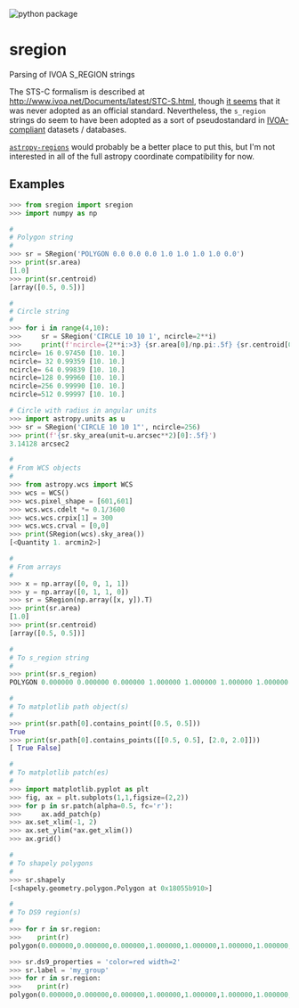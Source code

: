 ![python package](https://github.com/gbrammer/sregion/actions/workflows/python-package.yml/badge.svg)

# sregion
Parsing of IVOA S_REGION strings

The STS-C formalism is described at http://www.ivoa.net/Documents/latest/STC-S.html, though [it seems](https://github.com/astropy/regions/issues/21) that it was never adopted as an official standard.  Nevertheless, the `s_region` strings do seem to have been adopted as a sort of pseudostandard in [IVOA-compliant](https://wiki.ivoa.net/twiki/bin/view/IVOA/DCPToolsFITS) datasets / databases.

[`astropy-regions`](https://github.com/astropy/regions) would probably be a better place to put this, but I'm not interested in all of the full astropy coordinate compatibility for now.

## Examples

```python
>>> from sregion import sregion
>>> import numpy as np

#
# Polygon string
#
>>> sr = SRegion('POLYGON 0.0 0.0 0.0 1.0 1.0 1.0 1.0 0.0')
>>> print(sr.area)
[1.0]
>>> print(sr.centroid)
[array([0.5, 0.5])]

#
# Circle string
#
>>> for i in range(4,10):
>>>     sr = SRegion('CIRCLE 10 10 1', ncircle=2**i)
>>>     print(f'ncircle={2**i:>3} {sr.area[0]/np.pi:.5f} {sr.centroid[0]}')
ncircle= 16 0.97450 [10. 10.]
ncircle= 32 0.99359 [10. 10.]
ncircle= 64 0.99839 [10. 10.]
ncircle=128 0.99960 [10. 10.]
ncircle=256 0.99990 [10. 10.]
ncircle=512 0.99997 [10. 10.]

# Circle with radius in angular units
>>> import astropy.units as u
>>> sr = SRegion('CIRCLE 10 10 1"', ncircle=256)
>>> print(f'{sr.sky_area(unit=u.arcsec**2)[0]:.5f}')
3.14128 arcsec2

#
# From WCS objects
#
>>> from astropy.wcs import WCS
>>> wcs = WCS()
>>> wcs.pixel_shape = [601,601]
>>> wcs.wcs.cdelt *= 0.1/3600
>>> wcs.wcs.crpix[1] = 300
>>> wcs.wcs.crval = [0,0]
>>> print(SRegion(wcs).sky_area())
[<Quantity 1. arcmin2>]

#
# From arrays
#
>>> x = np.array([0, 0, 1, 1])
>>> y = np.array([0, 1, 1, 0])
>>> sr = SRegion(np.array([x, y]).T)
>>> print(sr.area)
[1.0]
>>> print(sr.centroid)
[array([0.5, 0.5])]

# 
# To s_region string
#
>>> print(sr.s_region)
POLYGON 0.000000 0.000000 0.000000 1.000000 1.000000 1.000000 1.000000 0.000000

#
# To matplotlib path object(s)
#
>>> print(sr.path[0].contains_point([0.5, 0.5]))
True
>>> print(sr.path[0].contains_points([[0.5, 0.5], [2.0, 2.0]]))
[ True False]

#
# To matplotlib patch(es)
#
>>> import matplotlib.pyplot as plt
>>> fig, ax = plt.subplots(1,1,figsize=(2,2))
>>> for p in sr.patch(alpha=0.5, fc='r'):
>>>     ax.add_patch(p)
>>> ax.set_xlim(-1, 2)
>>> ax.set_ylim(*ax.get_xlim())
>>> ax.grid()

#
# To shapely polygons
# 
>>> sr.shapely
[<shapely.geometry.polygon.Polygon at 0x18055b910>]

#
# To DS9 region(s)
#
>>> for r in sr.region:
>>>    print(r)
polygon(0.000000,0.000000,0.000000,1.000000,1.000000,1.000000,1.000000,0.000000)

>>> sr.ds9_properties = 'color=red width=2'
>>> sr.label = 'my_group'
>>> for r in sr.region:
>>>    print(r)
polygon(0.000000,0.000000,0.000000,1.000000,1.000000,1.000000,1.000000,0.000000) # color=red width=2 text={my_group}

    
```
